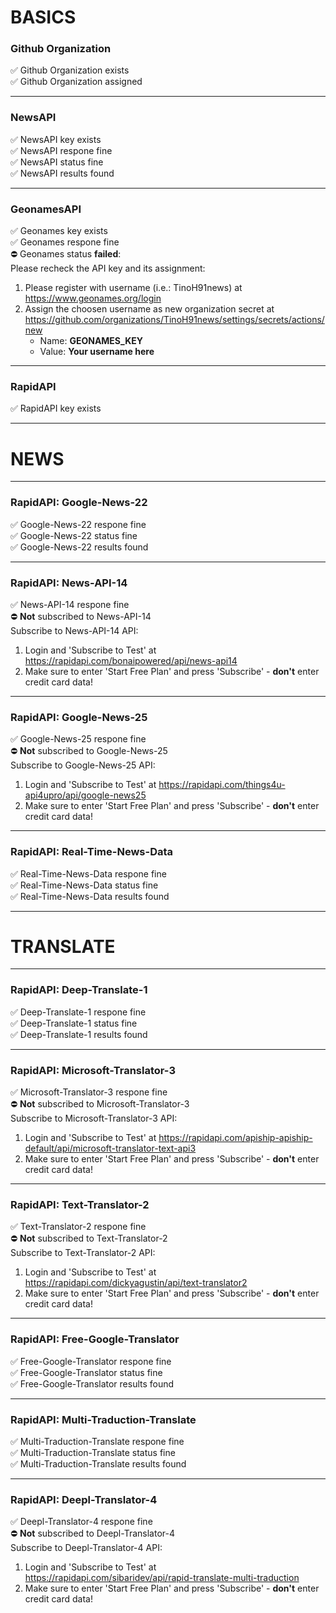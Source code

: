 # BASICS  
### Github Organization  
:white_check_mark: Github Organization exists  
:white_check_mark: Github Organization assigned  

---
  
### NewsAPI  
:white_check_mark: NewsAPI key exists  
:white_check_mark: NewsAPI respone fine  
:white_check_mark: NewsAPI status fine  
:white_check_mark: NewsAPI results found  

---
  
### GeonamesAPI  
:white_check_mark: Geonames key exists  
:white_check_mark: Geonames respone fine  
:no_entry: Geonames status **failed**:  
Please recheck the API key and its assignment:  
1. Please register with username (i.e.: TinoH91news) at https://www.geonames.org/login  
2. Assign the choosen username as new organization secret at https://github.com/organizations/TinoH91news/settings/secrets/actions/new  
   * Name:  **GEONAMES_KEY**   
   * Value: **Your username here**   

---
  
### RapidAPI  
:white_check_mark: RapidAPI key exists  

---
  
# NEWS  

---
  
### RapidAPI: Google-News-22  
:white_check_mark: Google-News-22 respone fine  
:white_check_mark: Google-News-22 status fine  
:white_check_mark: Google-News-22 results found  

---
  
### RapidAPI: News-API-14  
:white_check_mark: News-API-14 respone fine  
:no_entry: **Not** subscribed to News-API-14  
Subscribe to News-API-14 API:  
1. Login and 'Subscribe to Test' at https://rapidapi.com/bonaipowered/api/news-api14  
2. Make sure to enter 'Start Free Plan' and press 'Subscribe' - **don't** enter credit card data!  
   

---
  
### RapidAPI: Google-News-25  
:white_check_mark: Google-News-25 respone fine  
:no_entry: **Not** subscribed to Google-News-25  
Subscribe to Google-News-25 API:  
1. Login and 'Subscribe to Test' at https://rapidapi.com/things4u-api4upro/api/google-news25  
2. Make sure to enter 'Start Free Plan' and press 'Subscribe' - **don't** enter credit card data!  
   

---
  
### RapidAPI: Real-Time-News-Data  
:white_check_mark: Real-Time-News-Data respone fine  
:white_check_mark: Real-Time-News-Data status fine  
:white_check_mark: Real-Time-News-Data results found  

---
  
# TRANSLATE  

---
  
### RapidAPI: Deep-Translate-1  
:white_check_mark: Deep-Translate-1 respone fine  
:white_check_mark: Deep-Translate-1 status fine  
:white_check_mark: Deep-Translate-1 results found  

---
  
### RapidAPI: Microsoft-Translator-3  
:white_check_mark: Microsoft-Translator-3 respone fine  
:no_entry: **Not** subscribed to Microsoft-Translator-3  
Subscribe to Microsoft-Translator-3 API:  
1. Login and 'Subscribe to Test' at https://rapidapi.com/apiship-apiship-default/api/microsoft-translator-text-api3  
2. Make sure to enter 'Start Free Plan' and press 'Subscribe' - **don't** enter credit card data!  
   

---
  
### RapidAPI: Text-Translator-2  
:white_check_mark: Text-Translator-2 respone fine  
:no_entry: **Not** subscribed to Text-Translator-2  
Subscribe to Text-Translator-2 API:  
1. Login and 'Subscribe to Test' at https://rapidapi.com/dickyagustin/api/text-translator2  
2. Make sure to enter 'Start Free Plan' and press 'Subscribe' - **don't** enter credit card data!  
   

---
  
### RapidAPI: Free-Google-Translator  
:white_check_mark: Free-Google-Translator respone fine  
:white_check_mark: Free-Google-Translator status fine  
:white_check_mark: Free-Google-Translator results found  

---
  
### RapidAPI: Multi-Traduction-Translate  
:white_check_mark: Multi-Traduction-Translate respone fine  
:white_check_mark: Multi-Traduction-Translate status fine  
:white_check_mark: Multi-Traduction-Translate results found  

---
  
### RapidAPI: Deepl-Translator-4  
:white_check_mark: Deepl-Translator-4 respone fine  
:no_entry: **Not** subscribed to Deepl-Translator-4  
Subscribe to Deepl-Translator-4 API:  
1. Login and 'Subscribe to Test' at https://rapidapi.com/sibaridev/api/rapid-translate-multi-traduction  
2. Make sure to enter 'Start Free Plan' and press 'Subscribe' - **don't** enter credit card data!  
   
